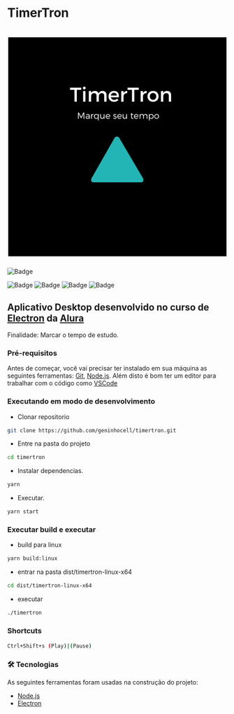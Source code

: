 # TimerTron

<h1 align="center">
  <img alt="TimerTron" title="#TimerTron" src="./assets/icon.png" />
</h1>

![Badge](https://img.shields.io/badge/APP-TimerTron-%23000000?style=for-the-badge&logo=ghost)

![Badge](https://img.shields.io/badge/license-MIT-brightgreen)
![Badge](https://img.shields.io/github/repo-size/geninhocell/timertron)
![Badge](https://img.shields.io/github/last-commit/geninhocell/timertron)
![Badge](https://img.shields.io/github/languages/count/geninhocell/timertron)

## Aplicativo Desktop desenvolvido no curso de [Electron](https://www.electronjs.org/) da [Alura](https://www.alura.com.br/)

Finalidade: Marcar o tempo de estudo.

### Pré-requisitos

Antes de começar, você vai precisar ter instalado em sua máquina as seguintes ferramentas:
[Git](https://git-scm.com), [Node.js](https://nodejs.org/en/).
Além disto é bom ter um editor para trabalhar com o código como [VSCode](https://code.visualstudio.com/)

### Executando em modo de desenvolvimento

- Clonar repositorio

```bash
git clone https://github.com/geninhocell/timertron.git
```

- Entre na pasta do projeto

```bash
cd timertron
```

- Instalar dependencias.

```bash
yarn
```

- Executar.

```bash
yarn start
```

### Executar build e executar

- build para linux

```bash
yarn build:linux
```

- entrar na pasta dist/timertron-linux-x64

```bash
cd dist/timertron-linux-x64
```

- executar

```bash
./timertron
```

### Shortcuts

```bash
Ctrl+Shift+s (Play)|(Pause)
```

### 🛠 Tecnologias

As seguintes ferramentas foram usadas na construção do projeto:

- [Node.js](https://nodejs.org/en/)
- [Electron](https://www.electronjs.org/)

<!-- <h4 align="center">
	🚧  TimerTron 🚀 Em construção...  🚧
</h4> -->
